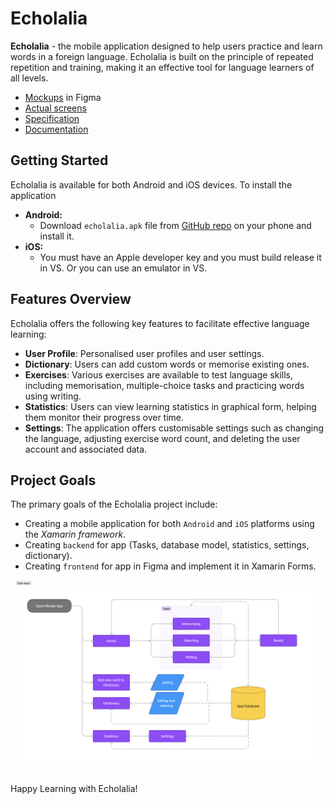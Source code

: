 # Echolalia
**Echolalia** - the mobile application designed to help users practice and learn words in a foreign language. Echolalia is built on the principle of repeated repetition and training, making it an effective tool for language learners of all levels.

- [Mockups](https://www.figma.com/file/lT8dzaokxH0heS61JDuYgs/Echolalia?type=design&node-id=0-1&mode=design&t=WjyKi2lYgFPngbiv-0) in Figma
- [Actual screens](./src/screens/)
- [Specification](Specification.pdf)
- [Documentation](Documentation.pdf)

## Getting Started
Echolalia is available for both Android and iOS devices. To install the application

- **Android:** 
  - Download `echolalia.apk` file from [GitHub repo](https://github.com/MarkSeliverstov/Echolalia) on your phone and install it.
- **iOS:** 
  - You must have an Apple developer key and you must build release it in VS. Or you can use an emulator in VS.

## Features Overview
Echolalia offers the following key features to facilitate effective language learning:

- **User Profile**: Personalised user profiles and user settings.
- **Dictionary**: Users can add custom words or memorise existing ones.
- **Exercises**: Various exercises are available to test language skills, including memorisation, multiple-choice tasks and practicing words using writing.
- **Statistics**: Users can view learning statistics in graphical form, helping them monitor their progress over time.
- **Settings**: The application offers customisable settings such as changing the language, adjusting exercise word count, and deleting the user account and associated data.

## Project Goals
The primary goals of the Echolalia project include:

- Creating a mobile application for both `Android` and `iOS` platforms using the *Xamarin framework*.
- Creating `backend` for app (Tasks, database model, statistics, settings, dictionary).
- Creating `frontend` for app in Figma and implement it in Xamarin Forms.

![Alt text](./src/user-story.png)

Happy Learning with Echolalia!
